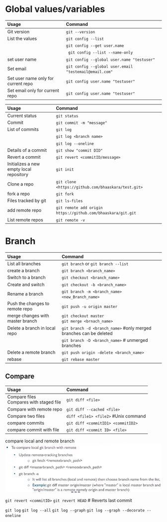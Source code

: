 # Global values/variables
Usage | Command
:-- | :--
Git version | `git --version`
List the values | `git config --list`
 | | `git config --get user.name`
 | | ` git config --list --name-only`
set user name | `git config --global user.name "testuser"`
Set email | `git config --global user.email "testemail@email.com"`
Set user name only for current repo | `git config user.name "testuser"`
Set email only for current repo | `git config user.name "testuser"`



Usage | Command
:-- | :--
Current status | `git status`
Commit | `git commit -m "message"`
List of commits | `git log`
 | | `git log <branch name>`
  | | `git log --oneline`
Details of a commit | `git show "commit DID"`
Revert a commit | `git revert <commitID/message>`
Initializes a new empty local repository | `git init` 
Clone a repo | `git clone <https://github.com/bhaaskara/test.git>` 
fork a repo | `git fork` 
Files tracked by git | `git ls-files`
add remote repo | `git remote add origin https://github.com/bhaaskara/git.git`
List remote repos | `git remote -v `

# Branch
Usage | Command
:-- | :--
List all branches | `git branch` or `git branch --list`
create a branch | `git branch <branch_name>`
Switch to a branch | `git checkout <branch_name>`
Create and switch | `git checkout -b <branch_name>`
Rename a branch | `git branch -m <branch_name> <new_Branch_name>`
Push the changes to remote repo | `git push -u origin master`
merge changes with master branch | `git checkout master` <br/>`git merge <brnach_name>`
Delete a branch in local repo | `git branch -d <branch_name>` #only merged branches can be deleted
  | | `git branch -D <branch_name>` # unmerged branches 
Delete a remote branch | `git push origin -delete <branch_name>`
rebase | `git rebase master` 

## Compare
Usage | Command
:-- | :--
Compare files <br/> Compares with staged file| `git diff <file>`
Compare with remote repo | `git diff --cached <file>`
Compare two files | `diff <file1> <file2>` #Unix command
compare commits | `git diff <commitID1> <commitID2>`
compare commit with file | `git diff <commit ID> <file>`

compare local and remote branch
![](Pasted%20image%2020220513145014.png)

`git revert <commitID>`
`git revert HEAD` # Reverts last commit

`git log`
`git log --all`
`git log --graph`
`git log --graph --decorate --oneline`